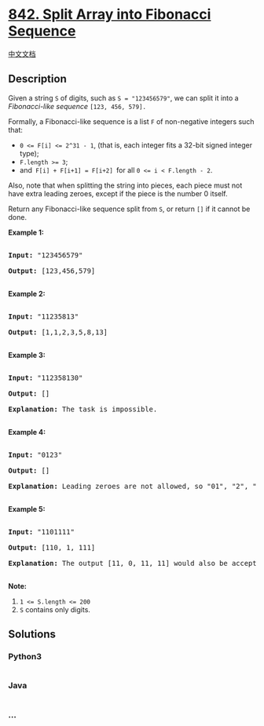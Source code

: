 # [842. Split Array into Fibonacci Sequence](https://leetcode.com/problems/split-array-into-fibonacci-sequence)

[中文文档](/solution/0800-0899/0842.Split%20Array%20into%20Fibonacci%20Sequence/README.md)

## Description

<p>Given a string <code>S</code>&nbsp;of digits, such as <code>S = &quot;123456579&quot;</code>, we can split it into a <em>Fibonacci-like sequence</em>&nbsp;<code>[123, 456, 579].</code></p>



<p>Formally, a Fibonacci-like sequence is a list&nbsp;<code>F</code> of non-negative integers such that:</p>



<ul>
	<li><code>0 &lt;= F[i] &lt;= 2^31 - 1</code>, (that is,&nbsp;each integer fits a 32-bit signed integer type);</li>
	<li><code>F.length &gt;= 3</code>;</li>
	<li>and<code> F[i] + F[i+1] = F[i+2] </code>for all <code>0 &lt;= i &lt; F.length - 2</code>.</li>
</ul>



<p>Also, note that when splitting the string into pieces, each piece must not have extra leading zeroes, except if the piece is the number 0 itself.</p>



<p>Return any Fibonacci-like sequence split from <code>S</code>, or return <code>[]</code> if it cannot be done.</p>



<p><strong>Example 1:</strong></p>



<pre>

<strong>Input: </strong>&quot;123456579&quot;

<strong>Output: </strong>[123,456,579]

</pre>



<p><strong>Example 2:</strong></p>



<pre>

<strong>Input: </strong>&quot;11235813&quot;

<strong>Output: </strong>[1,1,2,3,5,8,13]

</pre>



<p><strong>Example 3:</strong></p>



<pre>

<strong>Input: </strong>&quot;112358130&quot;

<strong>Output: </strong>[]

<strong>Explanation: </strong>The task is impossible.

</pre>



<p><strong>Example 4:</strong></p>



<pre>

<strong>Input: </strong>&quot;0123&quot;

<strong>Output: </strong>[]

<strong>Explanation: </strong>Leading zeroes are not allowed, so &quot;01&quot;, &quot;2&quot;, &quot;3&quot; is not valid.

</pre>



<p><strong>Example 5:</strong></p>



<pre>

<strong>Input: </strong>&quot;1101111&quot;

<strong>Output: </strong>[110, 1, 111]

<strong>Explanation: </strong>The output [11, 0, 11, 11] would also be accepted.

</pre>



<p><strong>Note: </strong></p>



<ol>
	<li><code>1 &lt;= S.length&nbsp;&lt;= 200</code></li>
	<li><code>S</code> contains only digits.</li>
</ol>



## Solutions

<!-- tabs:start -->

### **Python3**

```python

```

### **Java**

```java

```

### **...**

```

```

<!-- tabs:end -->
